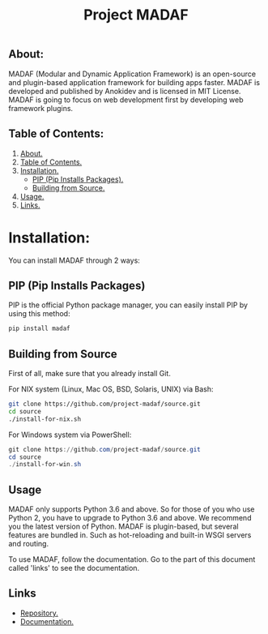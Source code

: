 <div align="center" style="display : flex; justify-content : center;">
  <h1>Project MADAF</h1>
</div>

## About: <a id="about"></a>

MADAF (Modular and Dynamic Application Framework) is an open-source and plugin-based application framework for building apps faster. MADAF is developed and published by Anokidev and is licensed in MIT License. MADAF is going to focus on web development first by developing web framework plugins.

## Table of Contents: <a id="contents"></a>

1. [About.](#about)
2. [Table of Contents.](#contents)
3. [Installation.](#installation)
   - [PIP (Pip Installs Packages).](#pip)
   - [Building from Source.](#source)
4. [Usage.](#usage)
5. [Links.](#links)

# Installation: <a id="installation"></a>

You can install MADAF through 2 ways:

## PIP (Pip Installs Packages) <a id="pip"></a>

PIP is the official Python package manager, you can easily install PIP by using this method:

```bash
pip install madaf
```

## Building from Source <a id="source"></a>

First of all, make sure that you already install Git.

For NIX system (Linux, Mac OS, BSD, Solaris, UNIX) via Bash:

```bash
git clone https://github.com/project-madaf/source.git
cd source
./install-for-nix.sh
```

For Windows system via PowerShell:

```powershell
git clone https://github.com/project-madaf/source.git
cd source
./install-for-win.sh
```

## Usage <a id="usage"></a>

MADAF only supports Python 3.6 and above. So for those of you who use Python 2, you have to upgrade to Python 3.6 and above. We recommend you the latest version of Python. MADAF is plugin-based, but several features are bundled in. Such as hot-reloading and built-in WSGI servers and routing.

To use MADAF, follow the documentation. Go to the part of this document called 'links' to see the documentation.

## Links <a id="links"></a>

- [Repository.](https://github.com/project-madaf/)
- [Documentation.](https://madaf.readthedocs.io)
```
